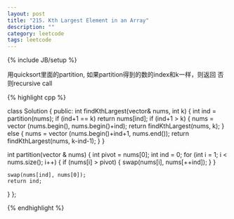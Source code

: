 ```yaml
---
layout: post
title: "215. Kth Largest Element in an Array"
description: ""
category: leetcode
tags: leetcode
---
```

{% include JB/setup %}

用quicksort里面的partition, 如果partition得到的数的index和k一样，则返回
否则recursive call

{% highlight cpp %}

class Solution {
public:
  int findKthLargest(vector<int>& nums, int k) {
    int ind = partition(nums);
    if (ind+1 == k) return nums[ind];
    if (ind+1 > k) {
      nums = vector <int>(nums.begin(), nums.begin()+ind);
      return findKthLargest(nums, k);
    }
    else {
      nums = vector <int>(nums.begin()+ind+1, nums.end());
      return findKthLargest(nums, k-ind-1);
    }
  }

  int partition(vector <int>& nums) {
    int pivot = nums[0];
    int ind = 0;
    for (int i = 1; i < nums.size(); i++) {
      if (nums[i] > pivot) {
        swap(nums[i], nums[++ind]);
      }
    }

    swap(nums[ind], nums[0]);
    return ind;
  }
};


{% endhighlight %}